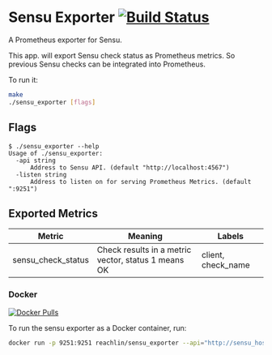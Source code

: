 # Sensu Exporter [![Build Status](https://travis-ci.org/reachlin/sensu_exporter.svg)][travis]

A Prometheus exporter for Sensu.

This app. will export Sensu check status as Prometheus metrics. So previous Sensu checks can be integrated into Prometheus.

To run it:

```bash
make
./sensu_exporter [flags]
```

## Flags

```
$ ./sensu_exporter --help
Usage of ./sensu_exporter:
  -api string
      Address to Sensu API. (default "http://localhost:4567")
  -listen string
      Address to listen on for serving Prometheus Metrics. (default ":9251")
```

## Exported Metrics
| Metric | Meaning | Labels |
| ------ | ------- | ------ |
| sensu_check_status | Check results in a metric vector, status 1 means OK | client, check_name |


### Docker

[![Docker Pulls](https://img.shields.io/docker/pulls/reachlin/sensu_exporter.svg?maxAge=604800)][hub]

To run the sensu exporter as a Docker container, run:

```bash
docker run -p 9251:9251 reachlin/sensu_exporter --api="http://sensu_host:4567"
```

[hub]: https://hub.docker.com/r/reachlin/sensu_exporter/
[travis]: https://travis-ci.org/reachlin/sensu_exporter
